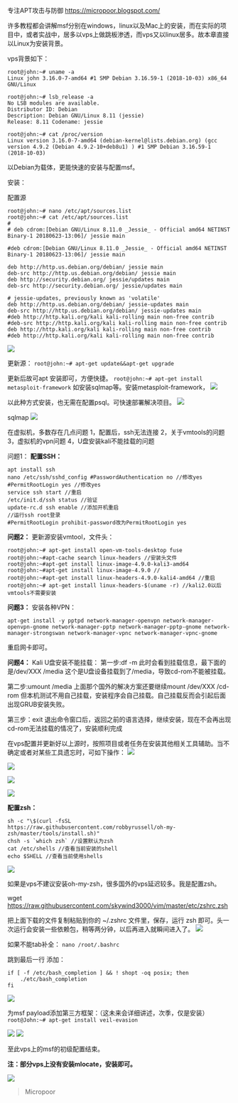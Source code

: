 专注APT攻击与防御
https://micropoor.blogspot.com/

许多教程都会讲解msf分别在windows，linux以及Mac上的安装，而在实际的项目中，或者实战中，居多以vps上做跳板渗透，而vps又以linux居多。故本章直接以Linux为安装背景。

vps背景如下：
```
root@john:~# uname -a
Linux john 3.16.0-7-amd64 #1 SMP Debian 3.16.59-1 (2018-10-03) x86_64 GNU/Linux

root@john:~# lsb_release -a 
No LSB modules are available. 
Distributor ID: Debian
Description: Debian GNU/Linux 8.11 (jessie)
Release: 8.11 Codename: jessie

root@john:~# cat /proc/version
Linux version 3.16.0-7-amd64 (debian-kernel@lists.debian.org) (gcc version 4.9.2 (Debian 4.9.2-10+deb8u1) ) #1 SMP Debian 3.16.59-1 (2018-10-03)
```

以Debian为载体，更能快速的安装与配置msf。

安装：

配置源
```
root@john:~# nano /etc/apt/sources.list
root@john:~# cat /etc/apt/sources.list 
#
# deb cdrom:[Debian GNU/Linux 8.11.0 _Jessie_ - Official amd64 NETINST Binary-1 20180623-13:06]/ jessie main

#deb cdrom:[Debian GNU/Linux 8.11.0 _Jessie_ - Official amd64 NETINST Binary-1 20180623-13:06]/ jessie main

deb http://http.us.debian.org/debian/ jessie main 
deb-src http://http.us.debian.org/debian/ jessie main
deb http://security.debian.org/ jessie/updates main 
deb-src http://security.debian.org/ jessie/updates main

# jessie-updates, previously known as 'volatile'
deb http://http.us.debian.org/debian/ jessie-updates main 
deb-src http://http.us.debian.org/debian/ jessie-updates main 
#deb http://http.kali.org/kali kali-rolling main non-free contrib
#deb-src http://http.kali.org/kali kali-rolling main non-free contrib 
deb http://http.kali.org/kali kali-rolling main non-free contrib
#deb http://http.kali.org/kali kali-rolling main non-free contrib
```
![](media/e9b744f10cb5b2f1839df14aa5a0effd.jpg)

更新源：
`root@john:~# apt-get update&&apt-get upgrade`

更新后故可apt 安装即可，方便快捷。
`root@john:~# apt-get install metasploit-framework`
如安装sqlmap等。安装metasploit-framework，
![](media/79cd811fb5297e51cea4b67c8610ed81.jpg)

以此种方式安装，也无需在配置psql。可快速部署解决项目。
![](media/bf8614f720c322b130eb82cb9b908bd0.jpg)

sqlmap
![](media/cf91eb7b6ef1e0bb9bfd5415351c8b05.jpg)

在虚拟机，多数存在几点问题
1，配置后，ssh无法连接
2，关于vmtools的问题
3，虚拟机的vpn问题
4，U盘安装kali不能挂载的问题

问题1：
**配置SSH：**
```
apt install ssh
nano /etc/ssh/sshd_config #PasswordAuthentication no //修改yes
#PermitRootLogin yes //修改yes
service ssh start //重启
/etc/init.d/ssh status //验证
update-rc.d ssh enable //添加开机重启
//运行ssh root登录
#PermitRootLogin prohibit-password改为PermitRootLogin yes
```

**问题2：**
更新源安装vmtool，文件头：
```
root@john:~# apt-get install open-vm-tools-desktop fuse
root@john:~#apt-cache search linux-headers //安装头文件
root@john:~#apt-get install linux-image-4.9.0-kali3-amd64
root@john:~#apt-get install linux-image-4.9.0 // 
root@john:~#apt-get install linux-headers-4.9.0-kali4-amd64 //重启
root@john:~# apt-get install linux-headers-$(uname -r) //kali2.0以后vmtools不需要安装
```

**问题3：**
安装各种VPN：
```
apt-get install -y pptpd network-manager-openvpn network-manager-openvpn-gnome network-manager-pptp network-manager-pptp-gnome network-manager-strongswan network-manager-vpnc network-manager-vpnc-gnome
```
重启网卡即可。

**问题4：**
Kali U盘安装不能挂载：
第一步:df -m
此时会看到挂载信息，最下面的是/dev/XXX /media
这个是U盘设备挂载到了/media，导致cd-rom不能被挂载。

第二步:umount /media
上面那个国外的解决方案还要继续mount /dev/XXX /cd-rom
但本机测试不用自己挂载，安装程序会自己挂载。自己挂载反而会引起后面出现GRUB安装失败。

第三步：exit
退出命令窗口后，返回之前的语言选择，继续安装，现在不会再出现cd-rom无法挂载的情况了，安装顺利完成

在vps配置并更新好以上源时，按照项目或者任务在安装其他相关工具辅助。当不确定或者对某些工具遗忘时，可如下操作：
![](media/ae8ca52f637b5dbcbe46ee645ece188b.jpg)

![](media/6d12108af235a6bbe14219853368e6e2.jpg)

![](media/0d2695ee11149564874c293e95694a32.jpg)

![](media/2d20e16955814a3e80d207b82dbe4efd.jpg)

**配置zsh：**
```
sh -c "\$(curl -fsSL https://raw.githubusercontent.com/robbyrussell/oh-my-zsh/master/tools/install.sh)"
chsh -s `which zsh` //设置默认为zsh
cat /etc/shells //查看当前安装的shell
echo $SHELL //查看当前使用shells
```
![](media/f40749ab07eff2a46329a15cd336adde.jpg)

如果是vps不建议安装oh-my-zsh，很多国外的vps延迟较多。我是配置zsh。

wget https://raw.githubusercontent.com/skywind3000/vim/master/etc/zshrc.zsh

把上面下载的文件复制粘贴到你的 \~/.zshrc 文件里，保存，运行 zsh 即可。头一次运行会安装一些依赖包，稍等两分钟，以后再进入就瞬间进入了。
![](media/8948c3d06c5fdc00b21d09ce7bb5a682.jpg)

如果不能tab补全：
`nano /root/.bashrc`

跳到最后一行
添加：
```
if [ -f /etc/bash_completion ] && ! shopt -oq posix; then 
    ./etc/bash_completion
fi
```
![](media/1322a5fa5fcd3c122d4d01ea4709b12a.jpg)

为msf payload添加第三方框架：（这未来会详细讲述，次季，仅是安装）
`root@John:~# apt-get install veil-evasion`

![](media/131cc238261aa2659355136046aa75cc.jpg)
![](media/6efdf3faa9859c2574261d63154b9ddc.jpg)

至此vps上的msf的初级配置结束。

**注：部分vps上没有安装mlocate，安装即可。**

![](media/be7a5c1840e1559b7df5a235f3b6f747.jpg)

>   Micropoor
